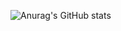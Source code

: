 ![Anurag's GitHub stats](https://github-readme-stats.vercel.app/api?username=SunnnLucky&hide=contribs,issues)

<!--
### Hi there 👋
**SunnnLucky/SunnnLucky** is a ✨ _special_ ✨ repository because its `README.md` (this file) appears on your GitHub profile.
Here are some ideas to get you started:
- 🔭 I’m currently working on ...
- 🌱 I’m currently learning ...
- 👯 I’m looking to collaborate on ...
- 🤔 I’m looking for help with ...
- 💬 Ask me about ...
- 📫 How to reach me: ...
- 😄 Pronouns: ...
- ⚡ Fun fact: ...

![Anurag's GitHub stats](https://github-readme-stats.vercel.app/api?username=SunnnLucky&show_icons=true)
[![Top Langs](https://github-readme-stats.vercel.app/api/top-langs/?username=SunnnLucky&layout=compact)](https://github.com/anuraghazra/github-readme-stats)
-->
